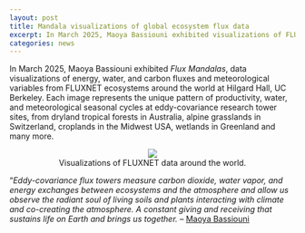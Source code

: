```yaml
---
layout: post
title: Mandala visualizations of global ecosystem flux data
excerpt: In March 2025, Maoya Bassiouni exhibited visualizations of FLUXNET data from global ecosystems.
categories: news
---
```


In March 2025, Maoya Bassiouni exhibited <i>Flux Mandalas</i>, data visualizations of energy, water, and carbon fluxes and meteorological variables from FLUXNET ecosystems around the world at Hilgard Hall, UC Berkeley. Each image represents the unique pattern of productivity, water, and meteorological seasonal cycles at eddy-covariance research tower sites, from dryland tropical forests in Australia, alpine grasslands in Switzerland, croplands in the Midwest USA, wetlands in Greenland and many more.

<figure style="text-align: center;" >
  <img src="https://fluxnetart.github.io/images/flux_manadala_stack_soma.gif" style="max-height: 777px; height: auto;">
  <figcaption>Visualizations of FLUXNET data around the world.</figcaption>
</figure>

“<i>Eddy-covariance flux towers measure carbon dioxide, water vapor, and energy exchanges between ecosystems and the atmosphere and allow us observe the radiant soul of living soils and plants interacting with climate and co-creating the atmosphere. A constant giving and receiving that sustains life on Earth and brings us together. </i> –  <a href = "https://fluxnetart.github.io/David/">Maoya Bassiouni</a>
